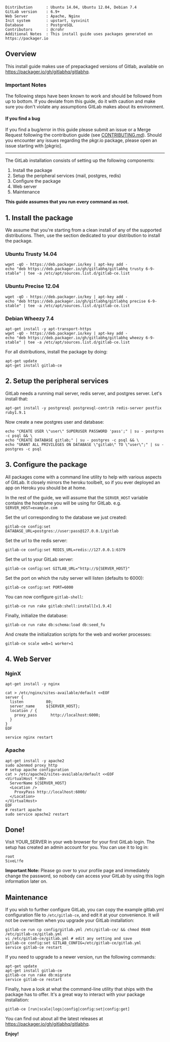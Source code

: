 ```
Distribution      : Ubuntu 14.04, Ubuntu 12.04, Debian 7.4
GitLab version    : 6.9+
Web Server        : Apache, Nginx
Init system       : upstart, sysvinit
Database          : PostgreSQL
Contributors      : @crohr
Additional Notes  : This install guide uses packages generated on https://packager.io
```

## Overview

This install guide makes use of prepackaged versions of Gitlab, available on <https://packager.io/gh/gitlabhq/gitlabhq>.

### Important Notes

The following steps have been known to work and should be followed from up to bottom.
If you deviate from this guide, do it with caution and make sure you don't violate
any assumptions GitLab makes about its environment.

#### If you find a bug

If you find a bug/error in this guide please submit an issue or a Merge Request
following the contribution guide (see [CONTRIBUTING.md](https://gitlab.com/gitlab-org/gitlab-recipes/blob/master/CONTRIBUTING.md)).
Should you encounter any issues regarding the pkgr.io package, please open an issue
starting with [pkgrio].

- - -

The GitLab installation consists of setting up the following components:

1. Install the package
1. Setup the peripheral services (mail, postgres, redis)
1. Configure the package
1. Web server
1. Maintenance

**This guide assumes that you run every command as root.**

## 1. Install the package

We assume that you're starting from a clean install of any of the supported distributions. Then, use the section dedicated to your distribution to install the package.

### Ubuntu Trusty 14.04

```shell
wget -qO - https://deb.packager.io/key | apt-key add -
echo "deb https://deb.packager.io/gh/gitlabhq/gitlabhq trusty 6-9-stable" | tee -a /etc/apt/sources.list.d/gitlab-ce.list
```

### Ubuntu Precise 12.04

```shell
wget -qO - https://deb.packager.io/key | apt-key add -
echo "deb https://deb.packager.io/gh/gitlabhq/gitlabhq precise 6-9-stable" | tee -a /etc/apt/sources.list.d/gitlab-ce.list
```

### Debian Wheezy 7.4

```shell
apt-get install -y apt-transport-https
wget -qO - https://deb.packager.io/key | apt-key add -
echo "deb https://deb.packager.io/gh/gitlabhq/gitlabhq wheezy 6-9-stable" | tee -a /etc/apt/sources.list.d/gitlab-ce.list
```

For all distributions, install the package by doing:

```shell
apt-get update
apt-get install gitlab-ce
```

## 2. Setup the peripheral services

GitLab needs a running mail server, redis server, and postgres server. Let's install that:

```shell
apt-get install -y postgresql postgresql-contrib redis-server postfix ruby1.9.1
```

Now create a new postgres user and database:

```shell
echo "CREATE USER \"user\" SUPERUSER PASSWORD 'pass';" | su - postgres -c psql && \
echo "CREATE DATABASE gitlab;" | su - postgres -c psql && \
echo "GRANT ALL PRIVILEGES ON DATABASE \"gitlab\" TO \"user\";" | su - postgres -c psql
```

## 3. Configure the package

All packages come with a command line utility to help with various aspects of GitLab. It closely mirrors the heroku toolbelt, so if you ever deployed an app on Heroku you should be at home.

In the rest of the guide, we will assume that the `SERVER_HOST` variable contains the hostname you will be using for GitLab. e.g. `SERVER_HOST=example.com`

Set the url corresponding to the database we just created:

    gitlab-ce config:set DATABASE_URL=postgres://user:pass@127.0.0.1/gitlab

Set the url to the redis server:

    gitlab-ce config:set REDIS_URL=redis://127.0.0.1:6379

Set the url to your GitLab server:

    gitlab-ce config:set GITLAB_URL="http://${SERVER_HOST}"

Set the port on which the ruby server will listen (defaults to 6000):

    gitlab-ce config:set PORT=6000

You can now configure `gitlab-shell`:

    gitlab-ce run rake gitlab:shell:install[v1.9.4]

Finally, initialize the database:

    gitlab-ce run rake db:schema:load db:seed_fu

And create the initialization scripts for the web and worker processes:

    gitlab-ce scale web=1 worker=1

## 4. Web Server

### NginX

```shell
apt-get install -y nginx

cat > /etc/nginx/sites-available/default <<EOF
server {
  listen          80;
  server_name     ${SERVER_HOST};
  location / {
    proxy_pass      http://localhost:6000;
  }
}
EOF

service nginx restart
```

### Apache

```shell
apt-get install -y apache2
sudo a2enmod proxy_http
# setup apache configuration
cat > /etc/apache2/sites-available/default <<EOF
<VirtualHost *:80>
  ServerName ${SERVER_HOST}
  <Location />
    ProxyPass http://localhost:6000/
  </Location>
</VirtualHost>
EOF
# restart apache
sudo service apache2 restart
```

## Done!

Visit YOUR_SERVER in your web browser for your first GitLab login.
The setup has created an admin account for you. You can use it to log in:

    root
    5iveL!fe

**Important Note:**
Please go over to your profile page and immediately change the password, so
nobody can access your GitLab by using this login information later on.

## Maintenance

If you wish to further configure GitLab, you can copy the example gitlab.yml configuration file to `/etc/gitlab-ce`, and edit it at your convenience. It will not be overwritten when you upgrade your GitLab installation:

    gitlab-ce run cp config/gitlab.yml /etc/gitlab-ce/ && chmod 0640 /etc/gitlab-ce/gitlab.yml
    vi /etc/gitlab-ce/gitlab.yml # edit any setting and save
    gitlab-ce config:set GITLAB_CONFIG=/etc/gitlab-ce/gitlab.yml
    service gitlab-ce restart

If you need to upgrade to a newer version, run the following commands:

    apt-get update
    apt-get install gitlab-ce
    gitlab-ce run rake db:migrate
    service gitlab-ce restart

Finally, have a look at what the command-line utility that ships with the package has to offer. It's a great way to interact with your package installation:

    gitlab-ce [run|scale|logs|config|config:set|config:get]

You can find out about all the latest releases at <https://packager.io/gh/gitlabhq/gitlabhq>.

**Enjoy!**
